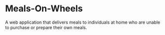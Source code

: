 # Meals-On-Wheels
A web application that delivers meals to individuals at home who are unable to purchase or prepare their own meals.

